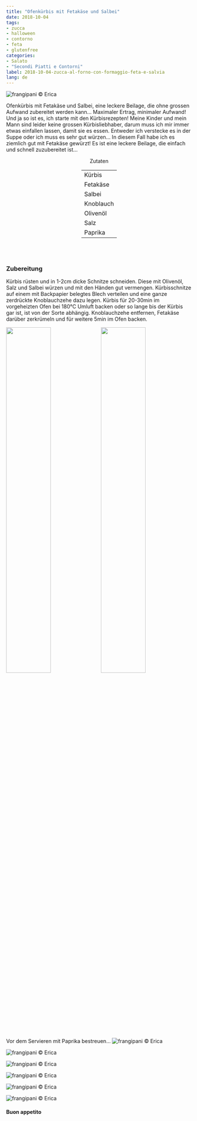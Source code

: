 ```yaml
---
title: "Ofenkürbis mit Fetakäse und Salbei"
date: 2018-10-04
tags:
- zucca
- halloween
- contorno
- feta
- glutenfree
categories:
- Salato
- "Secondi Piatti e Contorni"
label: 2018-10-04-zucca-al-forno-con-formaggio-feta-e-salvia
lang: de
---
```

![](../2018-10-04-zucca-al-forno-con-formaggio-feta-e-salvia/header.jpg "frangipani © Erica")

Ofenkürbis mit Fetakäse und Salbei, eine leckere Beilage, die ohne grossen Aufwand zubereitet werden kann... Maximaler Ertrag, minimaler Aufwand! Und ja so ist es, ich starte mit den Kürbisrezepten! Meine Kinder und mein Mann sind leider keine grossen Kürbisliebhaber, darum muss ich mir immer etwas einfallen lassen, damit sie es essen. Entweder ich verstecke es in der Suppe oder ich muss es sehr gut würzen... In diesem Fall habe ich es ziemlich gut mit Fetakäse gewürzt! Es ist eine leckere Beilage, die einfach und schnell zuzubereitet ist...

<div id="wrapper" style="text-align: center">
  <div id="yourdiv" style="display: inline-block;">
    <div class="ingredients">
      <div class="ingredients-title">Zutaten</div>
      <table>
        <tbody>
          </tr>
          <tr>
            <td>Kürbis</td>
          </tr>
          <tr>
            <td>Fetakäse</td>
          </tr>
          <tr>
            <td>Salbei</td>
          </tr>
          <tr>
            <td>Knoblauch</td>
          </tr>
          <tr>
            <td>Olivenöl</td>
          </tr>
          <tr>
            <td>Salz</td>
          </tr>
          <tr>
            <td>Paprika</td>
          </tr>
          <tr>
        </tbody>
      </table>
      <br></br>
    </div>
  </div>
</div>


<h3>
  <font color="grey">
    <i class="fa fa-cogs"></i>
  </font> Zubereitung
</h3>

Kürbis rüsten und in 1-2cm dicke Schnitze schneiden. Diese mit Olivenöl, Salz und Salbei würzen und mit den Händen gut vermengen. Kürbisschnitze auf einem mit Backpapier belegtes Blech verteilen und eine ganze zerdrückte Knoblauchzehe dazu legen. Kürbis für 20-30min im vorgeheizten Ofen bei 180°C Umluft backen oder so lange bis der Kürbis gar ist, ist von der Sorte abhängig. Knoblauchzehe entfernen, Fetakäse darüber zerkrümeln und für weitere 5min im Ofen backen.
<p>
  <div style="width: 100%; margin-bottom: 0">
    <img style="float: left; width: 49%; margin-right: 1%" src="../2018-10-04-zucca-al-forno-con-formaggio-feta-e-salvia/teglia1.jpg" alt="" title="frangipani © Erica" />
    <img style="float: left; width: 49%; margin-left: 1%" src="../2018-10-04-zucca-al-forno-con-formaggio-feta-e-salvia/teglia2.jpg" alt="" title="frangipani © Erica" />
    <div style="clear: both"></div>
  </div>
</p>

Vor dem Servieren mit Paprika bestreuen...
![](../2018-10-04-zucca-al-forno-con-formaggio-feta-e-salvia/risultato1.jpg "frangipani © Erica")

![](../2018-10-04-zucca-al-forno-con-formaggio-feta-e-salvia/risultato2.jpg "frangipani © Erica")

![](../2018-10-04-zucca-al-forno-con-formaggio-feta-e-salvia/risultato3.jpg "frangipani © Erica")

![](../2018-10-04-zucca-al-forno-con-formaggio-feta-e-salvia/risultato4.jpg "frangipani © Erica")

![](../2018-10-04-zucca-al-forno-con-formaggio-feta-e-salvia/risultato5.jpg "frangipani © Erica")

![](../2018-10-04-zucca-al-forno-con-formaggio-feta-e-salvia/risultato6.jpg "frangipani © Erica")

<h4>Buon appetito
  <font color="red">
    <i class="fa fa-smile-o"></i>
  </font>
</h4>